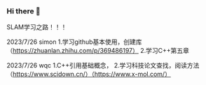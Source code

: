 ### Hi there 👋

SLAM学习之路！！！

2023/7/26   simon
1.学习github基本使用，创建库 （https://zhuanlan.zhihu.com/p/369486197）
2.学习C++第五章

2023/7/26   wqc
1.C++引用基础概念，
2.学习科技论文查找，阅读方法（https://www.scidown.cn/）（https://www.x-mol.com/）
